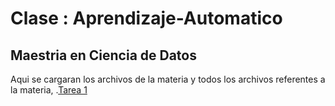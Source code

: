 # Clase : Aprendizaje-Automatico
## Maestria en Ciencia de Datos
Aqui se cargaran los archivos de la materia y todos los archivos referentes a la materia,
.[Tarea 1](.)
